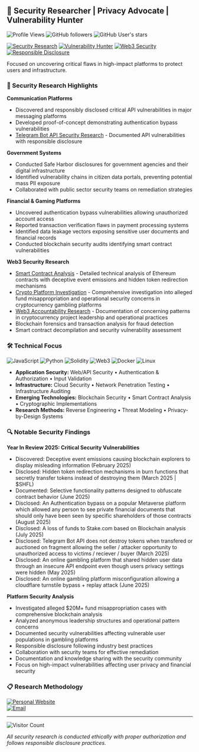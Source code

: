 ## 🔐 Security Researcher | Privacy Advocate | Vulnerability Hunter  

![Profile Views](https://komarev.com/ghpvc/?username=jlucus&color=red&style=flat-square&label=Profile+Views)
![GitHub followers](https://img.shields.io/github/followers/jlucus?style=social)
![GitHub User's stars](https://img.shields.io/github/stars/jlucus?style=social)

[![Security Research](https://img.shields.io/badge/Focus-Security%20Research-red?style=for-the-badge&logo=security&logoColor=white)](https://github.com/jlucus)
[![Vulnerability Hunter](https://img.shields.io/badge/Role-Vulnerability%20Hunter-orange?style=for-the-badge&logo=bug&logoColor=white)](https://github.com/jlucus)
[![Web3 Security](https://img.shields.io/badge/Specialty-Web3%20Security-purple?style=for-the-badge&logo=ethereum&logoColor=white)](https://github.com/jlucus)
[![Responsible Disclosure](https://img.shields.io/badge/Practice-Responsible%20Disclosure-green?style=for-the-badge&logo=shield&logoColor=white)](https://github.com/jlucus)

Focused on uncovering critical flaws in high-impact platforms to protect users and infrastructure.

### 🔭 Security Research Highlights  

**Communication Platforms**  
- Discovered and responsibly disclosed critical API vulnerabilities in major messaging platforms
- Developed proof-of-concept demonstrating authentication bypass vulnerabilities
- [Telegram Bot API Security Research](https://github.com/jlucus/tg-bot-disclosure) - Documented API vulnerabilities with responsible disclosure

**Government Systems**  
- Conducted Safe Harbor disclosures for government agencies and their digital infrastructure  
- Identified vulnerability chains in citizen data portals, preventing potential mass PII exposure  
- Collaborated with public sector security teams on remediation strategies

**Financial & Gaming Platforms**  
- Uncovered authentication bypass vulnerabilities allowing unauthorized account access
- Reported transaction verification flaws in payment processing systems
- Identified data leakage vectors exposing sensitive user documents and financial records
- Conducted blockchain security audits identifying smart contract vulnerabilities

**Web3 Security Research**  
- [Smart Contract Analysis](https://github.com/4eckd/Shuffle.com-Airdrop-Scam) - Detailed technical analysis of Ethereum contracts with deceptive event emissions and hidden token redirection mechanisms
- [Crypto Platform Investigation](https://github.com/4eckd/noahdummett) - Comprehensive investigation into alleged fund misappropriation and operational security concerns in cryptocurrency gambling platforms
- [Web3 Accountability Research](https://github.com/cyberapeyachtclub/cyberapeyachtclub) - Documentation of concerning patterns in cryptocurrency project leadership and operational practices
- Blockchain forensics and transaction analysis for fraud detection
- Smart contract decompilation and security vulnerability assessment

### 🛠️ Technical Focus  

![JavaScript](https://img.shields.io/badge/-JavaScript-F7DF1E?style=flat-square&logo=javascript&logoColor=black)
![Python](https://img.shields.io/badge/-Python-3776AB?style=flat-square&logo=python&logoColor=white)
![Solidity](https://img.shields.io/badge/-Solidity-363636?style=flat-square&logo=solidity&logoColor=white)
![Web3](https://img.shields.io/badge/-Web3-F16822?style=flat-square&logo=web3.js&logoColor=white)
![Docker](https://img.shields.io/badge/-Docker-2496ED?style=flat-square&logo=docker&logoColor=white)
![Linux](https://img.shields.io/badge/-Linux-FCC624?style=flat-square&logo=linux&logoColor=black)

- **Application Security:** Web/API Security • Authentication & Authorization • Input Validation
- **Infrastructure:** Cloud Security • Network Penetration Testing • Infrastructure Auditing  
- **Emerging Technologies:** Blockchain Security • Smart Contract Analysis • Cryptographic Implementations
- **Research Methods:** Reverse Engineering • Threat Modeling • Privacy-by-Design Systems

### 🔍 Notable Security Findings

**Year In Review 2025: Critical Security Vulnerabilities**
- Discovered: Deceptive event emissions causing blockchain explorers to display misleading information (February 2025) 
- Disclosed: Hidden token redirection mechanisms in burn functions that secretly transfer tokens instead of destroying them (March 2025 | $SHFL) 
- Documented: Selective functionality patterns designed to obfuscate contract behavior (June 2025) 
- Disclosed: An Authentication bypass on a popular Metaverse platform which allowed any person to see private financial documents that should only have been seen by specific shareholders of those contracts (August 2025)
- Disclosed: A loss of funds to Stake.com based on Blockchain analysis (July 2025)
- Disclosed: Telegram Bot API does not destroy tokens when transfered or auctioned on fragment allowing the seller / attacker opportunity to unauthorized access to victims / reciever / buyer (March 2025)
- Disclosed: An online gambling platform that shared hidden user data through an insecure API endpoint even though users privacy settings were hidden (May 2025)
- Disclosed: An online gambling platform misconfiguration allowing a cloudflare turnstile bypass + replay attack (June 2025) 

**Platform Security Analysis**
- Investigated alleged $20M+ fund misappropriation cases with comprehensive blockchain analysis 
- Analyzed anonymous leadership structures and operational pattern concerns 
- Documented security vulnerabilities affecting vulnerable user populations in gambling platforms 
- Responsible disclosure following industry best practices 
- Collaboration with security teams for effective remediation 
- Documentation and knowledge sharing with the security community 
- Focus on high-impact vulnerabilities affecting user privacy and financial security
 
### 📋 Research Methodology  
[![Personal Website](https://img.shields.io/badge/-jlucus.dev-3423A6?style=flat&logo=google-chrome&logoColor=white)](https://jlucus.dev)  
[![Email](https://img.shields.io/badge/-Contact%20Me-D14836?style=flat&logo=gmail&logoColor=white)](mailto:your_email@domain.com)

---
![Visitor Count](https://profile-counter.glitch.me/jlucus/count.svg)

*All security research is conducted ethically with proper authorization and follows responsible disclosure practices.*
